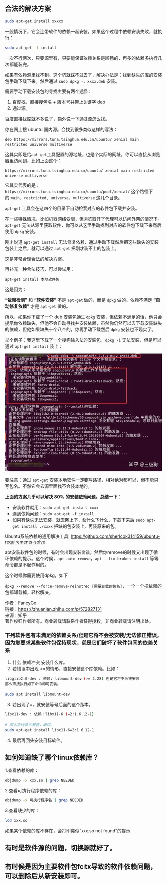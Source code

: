 

## 合法的解决方案

```sh
sudo apt-get install xxxxx
```

一般情况下，它会连带软件的依赖一起安装。如果这个过程中依赖安装失败，就执行：

```sh
sudo apt-get -f install
```

一次不行两次，只要源里有，只要能保证依赖关系是顺畅的，再多的依赖多执行几次都能装完。

如果有依赖源里找不到。这个坑就踩不过去了，解决办法是：找到缺失的库的安装包手动下载下来。然后通过 `sudo dpkg -i xxxx.deb` 安装。

需要手动下载安装包的寻找主要有两个途径：

1.  百度找，直接搜包名 + 版本号并带上关键字 deb
2.  通过源。

百度直接找库就不多说了，额外说一下通过源怎么找。

你在网上搜 ubuntu 国内源。会找到很多类似这样的写法：

```text
deb https://mirrors.tuna.tsinghua.edu.cn/ubuntu/ xenial main restricted universe multiverse
```

这其实即是给`apt-get`工具配置的源地址，也是个实际的网址，你可以直接从浏览器里访问到，比如上面这个：

```text
https://mirrors.tuna.tsinghua.edu.cn/ubuntu/ xenial main restricted universe multiverse
```

它其实代表的是：`https://mirrors.tuna.tsinghua.edu.cn/ubuntu/pool/xenial/` 这个路径下的 `main`、`restricted`、`universe`、`multiverse` 这几个目录。

`apt-get` 工具会在这四个的目录下自动检索对应的软件包下载并安装。

在一些特殊情况，比如机器网络受限，但浏览器开了代理可以访问外网的情况下。`apt-get` 无法从源里获取软件，你可以从这里手动找到对应的软件包下载下来然后使用 `dpkg` 安装。

刚才说道 `apt-get install` 无法修复依赖，通过手动下载然后把这些缺失的安装包装上之后，就可以通过 `apt-get` 把刚才装不上的包装上。

这是非常合理合法的解决方案。

再补充一种合法技巧，可以尝试用：

```text
apt-get install 本地软件包
```

这是因为：

**“依赖检测”** 和 **“软件安装”** 不是 `apt-get` 做的，而是 `dpkg` 做的。依赖不满足 **“自动修复依赖”** 才是 `apt-get` 做的。

所以，如果你下载了一个 deb 安装包通过 `dpkg` 安装，但依赖不满足的话，他只会提示你依赖缺失，但他不会自动寻找并安装依赖，虽然你仍然可以去下载安装缺失的依赖，但他如果缺失十个八个的，你再手动下载然后 `dpkg` 安装也不现实了。

举个例子：我这里下载了一个搜狗输入法的安装包，`dpkg -i` 无法安装，但是可以通过 `apt-get install` 装上：

![](images/Pasted%20image%2020230111094829.png)

要注意：通过 `apt-get` 安装本地软件一定要写路径，相对绝对都可以，但不能只写包名。不然它会去源里面找不会装本地的。

**上面的方案几乎可以解决 80% 的安装依赖问题。总结一下**：

-   安装软件就用：`sudo apt-get install xxxx`
-   遇到依赖问题：`sudo apt-get -f install`
-   如果有缺失无法安装，就去网上下，缺什么下什么，下载下来后 `sudo apt-get install ./xxxx` 把缺的包安装上，再装原来的包。


Ubuntu系统依赖的通用解决工具: https://github.com/sherlcok314159/ubuntu-requirements-solve


apt安装软件包的时候，有时会出现安装出错，然后你remove的时候又出现了循环依赖的提示。这个时候，`apt auto remove`，`apt --fix-broken install` 等等命令都是不起作用的。

这个时候你需要使用dpkg，如下

`dpkg --remove --force-remove-reinstreq [需要卸载的包名]`，一个一个把依赖的包都卸载掉，轻松解决。

  
  
作者：FancyGo  
链接：https://zhuanlan.zhihu.com/p/572827131  
来源：知乎  
著作权归作者所有。商业转载请联系作者获得授权，非商业转载请注明出处。


### 下列软件包有未满足的依赖关系/但是它将不会被安装/无法修正错误，因为您要求某些软件包保持现状，就是它们破坏了软件包间的依赖关系

1.  什么 依赖冲突 安装什么库。
2.  若错误中出现 >=的情形，直接安装这个库依赖。比如：
```bash
libglib2.0-dev : 依赖: libmount-dev (>= 2.28) 但是它将不会被安装
那么直接执行如下命令即可安装。

sudo apt install libmount-dev
```

3.  若出现了`=`，就安装等号后面的这个版本。
```sh
libx11-dev : 依赖：libx11-6 (=2:1.6.12-1)

# 那么执行命令安装，即可。
sudo apt-get install libx11-6=2:1.6.12-1
```

4. 最后再回头安装目标软件。


## 如何知道缺了哪个linux依赖库？

1.查看依赖的库：  
```sh
objdump -x xxx.so | grep NEEDED
```

2.查看可执行程序依赖的库：  
```sh
objdump -x 可执行程序名 | grep NEEDED
```

3.查看缺少的库：

```sh
ldd xxx.so  
```

如果某个依赖的库不存在，会打印类似“xxx.so not found”的提示

## 有时是软件源的问题，切换源就好了。

## 有时候是因为主要软件包fcitx导致的软件依赖问题，可以删除后从新安装即可。
